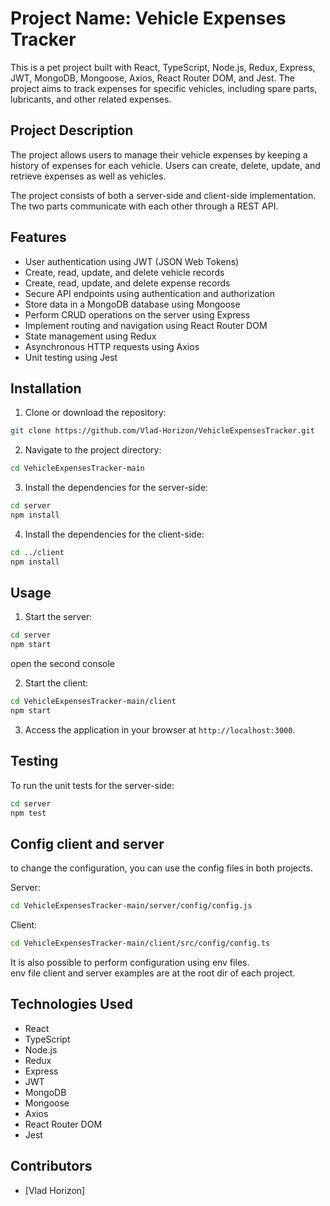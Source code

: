 # Project Name: Vehicle Expenses Tracker

This is a pet project built with React, TypeScript, Node.js, Redux, Express, JWT, MongoDB, Mongoose, Axios, React Router DOM, and Jest. The project aims to track expenses for specific vehicles, including spare parts, lubricants, and other related expenses.

## Project Description

The project allows users to manage their vehicle expenses by keeping a history of expenses for each vehicle. Users can create, delete, update, and retrieve expenses as well as vehicles.

The project consists of both a server-side and client-side implementation. The two parts communicate with each other through a REST API.

## Features

- User authentication using JWT (JSON Web Tokens)
- Create, read, update, and delete vehicle records
- Create, read, update, and delete expense records
- Secure API endpoints using authentication and authorization
- Store data in a MongoDB database using Mongoose
- Perform CRUD operations on the server using Express
- Implement routing and navigation using React Router DOM
- State management using Redux
- Asynchronous HTTP requests using Axios
- Unit testing using Jest

## Installation

1. Clone or download the repository:
```bash
git clone https://github.com/Vlad-Horizon/VehicleExpensesTracker.git
```

2. Navigate to the project directory:
```bash
cd VehicleExpensesTracker-main
```

3. Install the dependencies for the server-side:
```bash
cd server
npm install
```

4. Install the dependencies for the client-side:
```bash
cd ../client
npm install
```

## Usage

1. Start the server:
```bash
cd server
npm start
```

open the second console

2. Start the client:
```bash
cd VehicleExpensesTracker-main/client
npm start
```

3. Access the application in your browser at `http://localhost:3000`.

## Testing

To run the unit tests for the server-side:
```bash
cd server
npm test
```

## Config client and server

to change the configuration, you can use the config files in both projects.

Server: 
```bash
cd VehicleExpensesTracker-main/server/config/config.js
```

Client: 
```bash
cd VehicleExpensesTracker-main/client/src/config/config.ts
```

It is also possible to perform configuration using env files. <br/>
env file client and server examples are at the root dir of each project.

## Technologies Used

- React
- TypeScript
- Node.js
- Redux
- Express
- JWT
- MongoDB
- Mongoose
- Axios
- React Router DOM
- Jest

## Contributors

- [Vlad Horizon]
